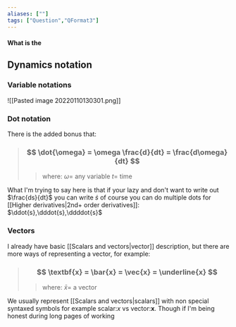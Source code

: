 ```yaml
---
aliases: [""]
tags: ["Question","QFormat3"]
---
```


#### What is the
## Dynamics notation
### Variable notations
![[Pasted image 20220110130301.png]]

### Dot notation

There is the added bonus that:
> ### $$ \dot{\omega} = \omega \frac{d}{dt} = \frac{d\omega}{dt} $$ 
>> where:
>> $\omega=$ any variable 
>> $t=$ time

What I'm trying to say here is that if your lazy and don't want to write out $\frac{ds}{dt}$ you can write $\dot{s}$ of course you can do multiple dots for [[Higher derivatives|2nd+ order derivatives]]: $\ddot{s},\dddot{s},\ddddot{s}$

### Vectors
I already have basic [[Scalars and vectors|vector]] description, but there are more ways of representing a vector, for example:

> ### $$ \textbf{x} = \bar{x} = \vec{x} = \underline{x} $$ 
>> where:
>> $\bar{x}=$ a vector

We usually represent [[Scalars and vectors|scalars]] with non special syntaxed symbols for example scalar:$x$ vs vector:$\textbf{x}$.
Though if I'm being honest during long pages of working